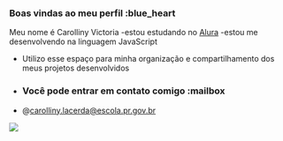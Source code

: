 ### Boas vindas ao meu perfil :blue_heart

Meu nome é Carolliny Victoria 
-estou estudando no [Alura](https://www.alura.com.br)
-estou me desenvolvendo na linguagem JavaScript
- Utilizo esse espaço para minha organização e compartilhamento dos meus projetos desenvolvidos
- ### Você pode entrar em contato comigo :mailbox
- @carolliny.lacerda@escola.pr.gov.br


![](https://media.tenor.com/i7llTDaTPtUAAAAC/naruto.gif )

